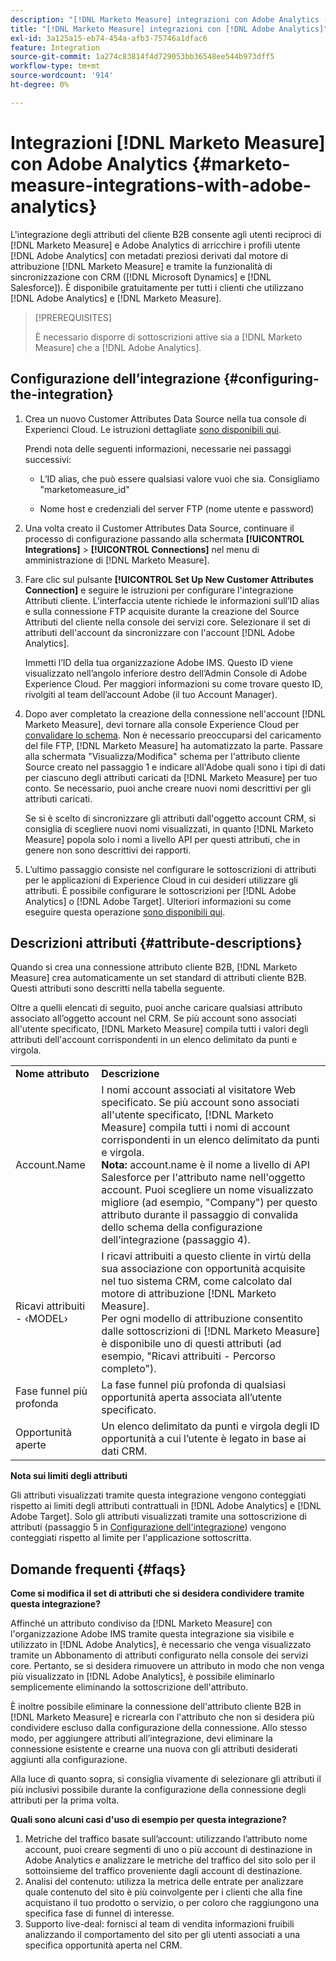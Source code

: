 ```yaml
---
description: "[!DNL Marketo Measure] integrazioni con Adobe Analytics - [!DNL Marketo Measure]"
title: "[!DNL Marketo Measure] integrazioni con [!DNL Adobe Analytics]"
exl-id: 3a125a15-eb74-454a-afb3-75746a1dfac6
feature: Integration
source-git-commit: 1a274c83814f4d729053bb36548ee544b973dff5
workflow-type: tm+mt
source-wordcount: '914'
ht-degree: 0%

---
```


# Integrazioni [!DNL Marketo Measure] con Adobe Analytics {#marketo-measure-integrations-with-adobe-analytics}

L&#39;integrazione degli attributi del cliente B2B consente agli utenti reciproci di [!DNL Marketo Measure] e Adobe Analytics di arricchire i profili utente [!DNL Adobe Analytics] con metadati preziosi derivati dal motore di attribuzione [!DNL Marketo Measure] e tramite la funzionalità di sincronizzazione con CRM ([!DNL Microsoft Dynamics] e [!DNL Salesforce]). È disponibile gratuitamente per tutti i clienti che utilizzano [!DNL Adobe Analytics] e [!DNL Marketo Measure].

>[!PREREQUISITES]
>
>È necessario disporre di sottoscrizioni attive sia a [!DNL Marketo Measure] che a [!DNL Adobe Analytics].

## Configurazione dell’integrazione {#configuring-the-integration}

1. Crea un nuovo Customer Attributes Data Source nella tua console di Experienci Cloud. Le istruzioni dettagliate [sono disponibili qui](https://experienceleague.adobe.com/docs/core-services/interface/services/customer-attributes/t-crs-usecase.html).

   Prendi nota delle seguenti informazioni, necessarie nei passaggi successivi:

   * L’ID alias, che può essere qualsiasi valore vuoi che sia. Consigliamo &quot;marketomeasure_id&quot;

   * Nome host e credenziali del server FTP (nome utente e password)

1. Una volta creato il Customer Attributes Data Source, continuare il processo di configurazione passando alla schermata **[!UICONTROL Integrations]** > **[!UICONTROL Connections]** nel menu di amministrazione di [!DNL Marketo Measure].

1. Fare clic sul pulsante **[!UICONTROL Set Up New Customer Attributes Connection]** e seguire le istruzioni per configurare l&#39;integrazione Attributi cliente. L’interfaccia utente richiede le informazioni sull’ID alias e sulla connessione FTP acquisite durante la creazione del Source Attributi del cliente nella console dei servizi core. Selezionare il set di attributi dell&#39;account da sincronizzare con l&#39;account [!DNL Adobe Analytics].

   Immetti l’ID della tua organizzazione Adobe IMS. Questo ID viene visualizzato nell’angolo inferiore destro dell’Admin Console di Adobe Experience Cloud. Per maggiori informazioni su come trovare questo ID, rivolgiti al team dell’account Adobe (il tuo Account Manager).

1. Dopo aver completato la creazione della connessione nell&#39;account [!DNL Marketo Measure], devi tornare alla console Experience Cloud per [convalidare lo schema](https://experienceleague.adobe.com/docs/core-services/interface/services/customer-attributes/validate-schema.html?lang=en). Non è necessario preoccuparsi del caricamento del file FTP, [!DNL Marketo Measure] ha automatizzato la parte. Passare alla schermata &quot;Visualizza/Modifica&quot; schema per l&#39;attributo cliente Source creato nel passaggio 1 e indicare all&#39;Adobe quali sono i tipi di dati per ciascuno degli attributi caricati da [!DNL Marketo Measure] per tuo conto. Se necessario, puoi anche creare nuovi nomi descrittivi per gli attributi caricati.

   Se si è scelto di sincronizzare gli attributi dall&#39;oggetto account CRM, si consiglia di scegliere nuovi nomi visualizzati, in quanto [!DNL Marketo Measure] popola solo i nomi a livello API per questi attributi, che in genere non sono descrittivi dei rapporti.

1. L’ultimo passaggio consiste nel configurare le sottoscrizioni di attributi per le applicazioni di Experience Cloud in cui desideri utilizzare gli attributi. È possibile configurare le sottoscrizioni per [!DNL Adobe Analytics] o [!DNL Adobe Target].  Ulteriori informazioni su come eseguire questa operazione [ sono disponibili qui](https://experienceleague.adobe.com/docs/core-services/interface/services/customer-attributes/subscription.html).

## Descrizioni attributi {#attribute-descriptions}

Quando si crea una connessione attributo cliente B2B, [!DNL Marketo Measure] crea automaticamente un set standard di attributi cliente B2B. Questi attributi sono descritti nella tabella seguente.

Oltre a quelli elencati di seguito, puoi anche caricare qualsiasi attributo associato all’oggetto account nel CRM. Se più account sono associati all&#39;utente specificato, [!DNL Marketo Measure] compila tutti i valori degli attributi dell&#39;account corrispondenti in un elenco delimitato da punti e virgola.

<table> 
 <colgroup> 
  <col> 
  <col> 
 </colgroup> 
 <tbody> 
  <tr> 
   <td><b>Nome attributo</b></td> 
   <td><b>Descrizione</b></td>
  </tr> 
  <tr> 
   <td>Account.Name</td> 
   <td>I nomi account associati al visitatore Web specificato. Se più account sono associati all'utente specificato, [!DNL Marketo Measure] compila tutti i nomi di account corrispondenti in un elenco delimitato da punti e virgola.<br/>
   <strong>Nota:</strong> account.name è il nome a livello di API Salesforce per l'attributo name nell'oggetto account. Puoi scegliere un nome visualizzato migliore (ad esempio, "Company") per questo attributo durante il passaggio di convalida dello schema della configurazione dell’integrazione (passaggio 4).</td>
  </tr>
  <tr> 
   <td>Ricavi attribuiti - ‹MODEL›</td> 
   <td>I ricavi attribuiti a questo cliente in virtù della sua associazione con opportunità acquisite nel tuo sistema CRM, come calcolato dal motore di attribuzione [!DNL Marketo Measure].<br/>
   Per ogni modello di attribuzione consentito dalle sottoscrizioni di [!DNL Marketo Measure] è disponibile uno di questi attributi (ad esempio, "Ricavi attribuiti - Percorso completo").</td>
  </tr>
  <tr> 
   <td>Fase funnel più profonda</td> 
   <td>La fase funnel più profonda di qualsiasi opportunità aperta associata all’utente specificato.</td>
  </tr>
  <tr> 
   <td>Opportunità aperte</td> 
   <td>Un elenco delimitato da punti e virgola degli ID opportunità a cui l’utente è legato in base ai dati CRM.</td>
  </tr> 
 </tbody> 
</table>

**Nota sui limiti degli attributi**

Gli attributi visualizzati tramite questa integrazione vengono conteggiati rispetto ai limiti degli attributi contrattuali in [!DNL Adobe Analytics] e [!DNL Adobe Target]. Solo gli attributi visualizzati tramite una sottoscrizione di attributi (passaggio 5 in [Configurazione dell&#39;integrazione](#configuring-the-integration)) vengono conteggiati rispetto al limite per l&#39;applicazione sottoscritta.

## Domande frequenti {#faqs}

**Come si modifica il set di attributi che si desidera condividere tramite questa integrazione?**

Affinché un attributo condiviso da [!DNL Marketo Measure] con l&#39;organizzazione Adobe IMS tramite questa integrazione sia visibile e utilizzato in [!DNL Adobe Analytics], è necessario che venga visualizzato tramite un Abbonamento di attributi configurato nella console dei servizi core. Pertanto, se si desidera rimuovere un attributo in modo che non venga più visualizzato in [!DNL Adobe Analytics], è possibile eliminarlo semplicemente eliminando la sottoscrizione dell&#39;attributo.

È inoltre possibile eliminare la connessione dell&#39;attributo cliente B2B in [!DNL Marketo Measure] e ricrearla con l&#39;attributo che non si desidera più condividere escluso dalla configurazione della connessione. Allo stesso modo, per aggiungere attributi all’integrazione, devi eliminare la connessione esistente e crearne una nuova con gli attributi desiderati aggiunti alla configurazione.

Alla luce di quanto sopra, si consiglia vivamente di selezionare gli attributi il più inclusivi possibile durante la configurazione della connessione degli attributi per la prima volta.

**Quali sono alcuni casi d&#39;uso di esempio per questa integrazione?**

1. Metriche del traffico basate sull’account: utilizzando l’attributo nome account, puoi creare segmenti di uno o più account di destinazione in Adobe Analytics e analizzare le metriche del traffico del sito solo per il sottoinsieme del traffico proveniente dagli account di destinazione.
1. Analisi del contenuto: utilizza la metrica delle entrate per analizzare quale contenuto del sito è più coinvolgente per i clienti che alla fine acquistano il tuo prodotto o servizio, o per coloro che raggiungono una specifica fase di funnel di interesse.
1. Supporto live-deal: fornisci al team di vendita informazioni fruibili analizzando il comportamento del sito per gli utenti associati a una specifica opportunità aperta nel CRM.
